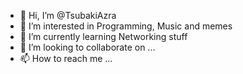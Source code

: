 - 👋 Hi, I’m @TsubakiAzra
- 👀 I’m interested in Programming, Music and memes
- 🌱 I’m currently learning Networking stuff
- 💞️ I’m looking to collaborate on ...
- 📫 How to reach me ...

<!---
TsubakiAzra/TsubakiAzra is a ✨ special ✨ repository because its `README.md` (this file) appears on your GitHub profile.
You can click the Preview link to take a look at your changes.
--->
